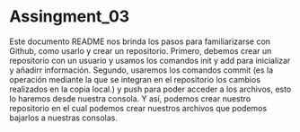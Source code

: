 # Assingment_03
Este documento README nos brinda los pasos para familiarizarse con Github, como usarlo y crear un repositorio.
Primero, debemos crear un repositorio con un usuario y usamos los comandos init y add para inicializar y añadirr información.
Segundo, usaremos los comandos commit (es la operación mediante la que se integran en el repositorio los cambios realizados en la copia local.) y push para poder acceder a los archivos, esto lo haremos desde nuestra consola. 
Y así, podemos crear nuestro repositorio en el cual podemos crear nuestros archivos que podemos bajarlos a nuestras consolas.
